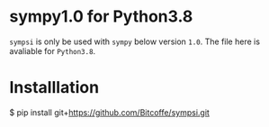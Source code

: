 # sympy1.0 for Python3.8
`sympsi` is only be used with `sympy` below version `1.0`. The file here is avaliable for `Python3.8`.
# Installlation
$     pip install git+https://github.com/Bitcoffe/sympsi.git
